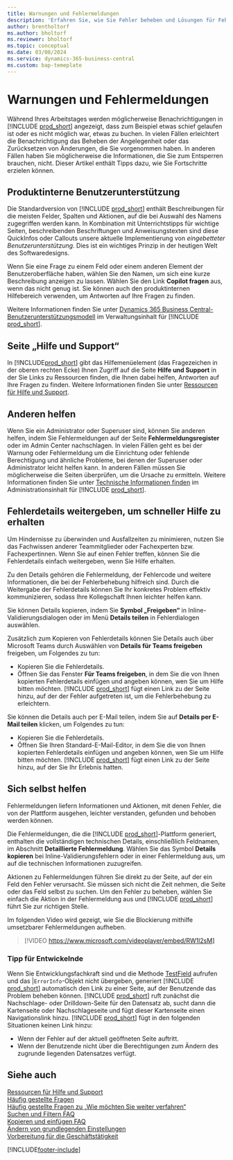 ```yaml
---
title: Warnungen und Fehlermeldungen
description: 'Erfahren Sie, wie Sie Fehler beheben und Lösungen für Fehlermeldungen finden können, wenn Sie in Business Central arbeiten.'
author: brentholtorf
ms.author: bholtorf
ms.reviewer: bholtorf
ms.topic: conceptual
ms.date: 03/08/2024
ms.service: dynamics-365-business-central
ms.custom: bap-temeplate
---
```

# Warnungen und Fehlermeldungen

Während Ihres Arbeitstages werden möglicherweise Benachrichtigungen in [!INCLUDE [prod_short](includes/prod_short.md)] angezeigt, dass zum Beispiel etwas schief gelaufen ist oder es nicht möglich war, etwas zu buchen. In vielen Fällen erleichtert die Benachrichtigung das Beheben der Angelegenheit oder das Zurücksetzen von Änderungen, die Sie vorgenommen haben. In anderen Fällen haben Sie möglicherweise die Informationen, die Sie zum Entsperren brauchen, nicht. Dieser Artikel enthält Tipps dazu, wie Sie Fortschritte erzielen können.  

## Produktinterne Benutzerunterstützung

Die Standardversion von [!INCLUDE [prod_short](includes/prod_short.md)] enthält Beschreibungen für die meisten Felder, Spalten und Aktionen, auf die bei Auswahl des Namens zugegriffen werden kann. In Kombination mit Unterrichtstipps für wichtige Seiten, beschreibenden Beschriftungen und Anweisungstexten sind diese QuickInfos oder Callouts unsere aktuelle Implementierung von *eingebetteter Benutzerunterstützung*. Dies ist ein wichtiges Prinzip in der heutigen Welt des Softwaredesigns.  

Wenn Sie eine Frage zu einem Feld oder einem anderen Element der Benutzeroberfläche haben, wählen Sie den Namen, um sich eine kurze Beschreibung anzeigen zu lassen. Wählen Sie den Link **Copilot fragen** aus, wenn das nicht genug ist. Sie können auch den produktinternen Hilfebereich verwenden, um Antworten auf Ihre Fragen zu finden.  

Weitere Informationen finden Sie unter [Dynamics 365 Business Central-Benutzerunterstützungsmodell](/dynamics365/business-central/dev-itpro/user-assistance) im Verwaltungsinhalt für [!INCLUDE [prod_short](includes/prod_short.md)].  

## Seite „Hilfe und Support“

In [!INCLUDE[prod_short](includes/prod_short.md)] gibt das Hilfemenüelement (das Fragezeichen in der oberen rechten Ecke) Ihnen Zugriff auf die Seite **Hilfe und Support** in der Sie Links zu Ressourcen finden, die Ihnen dabei helfen, Antworten auf Ihre Fragen zu finden. Weitere Informationen finden Sie unter [Ressourcen für Hilfe und Support](product-help-and-support.md).  

## Anderen helfen

Wenn Sie ein Administrator oder Superuser sind, können Sie anderen helfen, indem Sie Fehlermeldungen auf der Seite **Fehlermeldungsregister** oder im Admin Center nachschlagen. In vielen Fällen geht es bei der Warnung oder Fehlermeldung um die Einrichtung oder fehlende Berechtigung und ähnliche Probleme, bei denen der Superuser oder Administrator leicht helfen kann. In anderen Fällen müssen Sie möglicherweise die Seiten überprüfen, um die Ursache zu ermitteln. Weitere Informationen finden Sie unter [Technische Informationen finden](/dynamics365/business-central/dev-itpro/administration/manage-technical-support#finding-technical-information) im Administrationsinhalt für [!INCLUDE [prod_short](includes/prod_short.md)].  

## Fehlerdetails weitergeben, um schneller Hilfe zu erhalten

Um Hindernisse zu überwinden und Ausfallzeiten zu minimieren, nutzen Sie das Fachwissen anderer Teammitglieder oder Fachexperten bzw. Fachexpertinnen. Wenn Sie auf einen Fehler treffen, können Sie die Fehlerdetails einfach weitergeben, wenn Sie Hilfe erhalten.

Zu den Details gehören die Fehlermeldung, der Fehlercode und weitere Informationen, die bei der Fehlerbehebung hilfreich sind. Durch die Weitergabe der Fehlerdetails können Sie Ihr konkretes Problem effektiv kommunizieren, sodass Ihre Kollegschaft Ihnen leichter helfen kann.  

Sie können Details kopieren, indem Sie **Symbol „Freigeben“** in Inline-Validierungsdialogen oder im Menü **Details teilen** in Fehlerdialogen auswählen.  

Zusätzlich zum Kopieren von Fehlerdetails können Sie Details auch über Microsoft Teams durch Auswählen von **Details für Teams freigeben** freigeben, um Folgendes zu tun:

* Kopieren Sie die Fehlerdetails.
* Öffnen Sie das Fenster **Für Teams freigeben**, in dem Sie die von Ihnen kopierten Fehlerdetails einfügen und angeben können, wen Sie um Hilfe bitten möchten. [!INCLUDE [prod_short](includes/prod_short.md)] fügt einen Link zu der Seite hinzu, auf der der Fehler aufgetreten ist, um die Fehlerbehebung zu erleichtern.

Sie können die Details auch per E-Mail teilen, indem Sie auf **Details per E-Mail teilen** klicken, um Folgendes zu tun:

* Kopieren Sie die Fehlerdetails.
* Öffnen Sie Ihren Standard-E-Mail-Editor, in dem Sie die von Ihnen kopierten Fehlerdetails einfügen und angeben können, wen Sie um Hilfe bitten möchten. [!INCLUDE [prod_short](includes/prod_short.md)] fügt einen Link zu der Seite hinzu, auf der Sie Ihr Erlebnis hatten.

## Sich selbst helfen

Fehlermeldungen liefern Informationen und Aktionen, mit denen Fehler, die von der Plattform ausgehen, leichter verstanden, gefunden und behoben werden können.

Die Fehlermeldungen, die die [!INCLUDE [prod_short](includes/prod_short.md)]-Plattform generiert, enthalten die vollständigen technischen Details, einschließlich Feldnamen, im Abschnitt **Detaillierte Fehlermeldung**. Wählen Sie das Symbol **Details kopieren** bei Inline-Validierungsfehlern oder in einer Fehlermeldung aus, um auf die technischen Informationen zuzugreifen.

Aktionen zu Fehlermeldungen führen Sie direkt zu der Seite, auf der ein Feld den Fehler verursacht. Sie müssen sich nicht die Zeit nehmen, die Seite oder das Feld selbst zu suchen. Um den Fehler zu beheben, wählen Sie einfach die Aktion in der Fehlermeldung aus und [!INCLUDE [prod_short](includes/prod_short.md)] führt Sie zur richtigen Stelle.

Im folgenden Video wird gezeigt, wie Sie die Blockierung mithilfe umsetzbarer Fehlermeldungen aufheben.

> [!VIDEO https://www.microsoft.com/videoplayer/embed/RW1l2sM]

### Tipp für Entwickelnde

Wenn Sie Entwicklungsfachkraft sind und die Methode [TestField](/dynamics365/business-central/dev-itpro/developer/methods-auto/record/record-testfield-joker-joker-errorinfo-method) aufrufen und das |`ErrorInfo`-Objekt nicht übergeben, generiert [!INCLUDE [prod_short](includes/prod_short.md)] automatisch den Link zu einer Seite, auf der Benutzende das Problem beheben können. [!INCLUDE [prod_short](includes/prod_short.md)] ruft zunächst die Nachschlage- oder Drilldown-Seite für den Datensatz ab, sucht dann die Kartenseite oder Nachschlageseite und fügt dieser Kartenseite einen Navigationslink hinzu. [!INCLUDE [prod_short](includes/prod_short.md)] fügt in den folgenden Situationen keinen Link hinzu:

* Wenn der Fehler auf der aktuell geöffneten Seite auftritt.
* Wenn der Benutzende nicht über die Berechtigungen zum Ändern des zugrunde liegenden Datensatzes verfügt.

## Siehe auch

[Ressourcen für Hilfe und Support](product-help-and-support.md)  
[Häufig gestellte Fragen](across-faq.yml)  
[Häufig gestellte Fragen zu „Wie möchten Sie weiter verfahren“](ui-search-faq.md)  
[Suchen und Filtern FAQ](ui-search-filter-faq.yml)  
[Kopieren und einfügen FAQ](faq-copy-paste.yml)  
[Ändern von grundlegenden Einstellungen](ui-change-basic-settings.md)  
[Vorbereitung für die Geschäftstätigkeit](ui-get-ready-business.md)  

[!INCLUDE[footer-include](includes/footer-banner.md)]